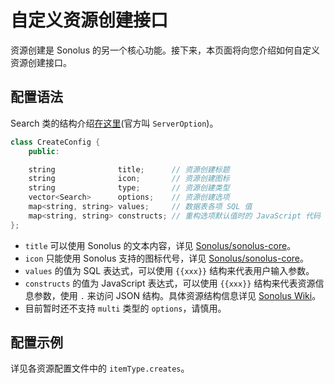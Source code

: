 # 自定义资源创建接口

资源创建是 Sonolus 的另一个核心功能。接下来，本页面将向您介绍如何自定义资源创建接口。

## 配置语法

Search 类的结构介绍[在这里](https://wiki.sonolus.com/custom-server-specs/misc/server-form.html#syntax)(官方叫 `ServerOption`)。

```cpp
class CreateConfig {
    public:

    string              title;      // 资源创建标题
    string              icon;       // 资源创建图标
    string              type;       // 资源创建类型
    vector<Search>      options;    // 资源创建选项
    map<string, string> values;     // 数据表各项 SQL 值
    map<string, string> constructs; // 重构选项默认值时的 JavaScript 代码
};
```

- `title` 可以使用 Sonolus 的文本内容，详见 [Sonolus/sonolus-core](https://github.com/Sonolus/sonolus-core/blob/main/src/common/core/text.ts)。
- `icon` 只能使用 Sonolus 支持的图标代号，详见 [Sonolus/sonolus-core](https://github.com/Sonolus/sonolus-core/blob/main/src/common/core/icon.ts)。
- `values` 的值为 SQL 表达式，可以使用 `{{xxx}}` 结构来代表用户输入参数。
- `constructs` 的值为 JavaScript 表达式，可以使用 `{{xxx}}` 结构来代表资源信息参数，使用 `.` 来访问 JSON 结构。具体资源结构信息详见 [Sonolus Wiki](https://wiki.sonolus.com)。
- 目前暂时还不支持 `multi` 类型的 `options`，请慎用。

## 配置示例

详见各资源配置文件中的 `itemType.creates`。
